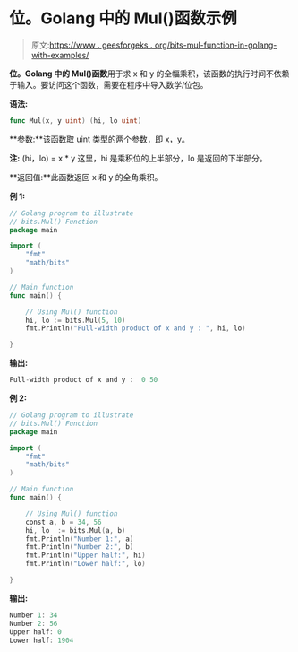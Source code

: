# 位。Golang 中的 Mul()函数示例

> 原文:[https://www . geesforgeks . org/bits-mul-function-in-golang-with-examples/](https://www.geeksforgeeks.org/bits-mul-function-in-golang-with-examples/)

**位。Golang 中的 Mul()函数**用于求 x 和 y 的全幅乘积，该函数的执行时间不依赖于输入。要访问这个函数，需要在程序中导入数学/位包。

**语法:**

```go
func Mul(x, y uint) (hi, lo uint)
```

**参数:**该函数取 uint 类型的两个参数，即 x，y。

**注:** (hi，lo) = x * y
这里，hi 是乘积位的上半部分，lo 是返回的下半部分。

**返回值:**此函数返回 x 和 y 的全角乘积。

**例 1:**

```go
// Golang program to illustrate
// bits.Mul() Function
package main

import (
    "fmt"
    "math/bits"
)

// Main function
func main() {

    // Using Mul() function
    hi, lo := bits.Mul(5, 10)
    fmt.Println("Full-width product of x and y : ", hi, lo)

}
```

**输出:**

```go
Full-width product of x and y :  0 50
```

**例 2:**

```go
// Golang program to illustrate 
// bits.Mul() Function 
package main 

import ( 
    "fmt"
    "math/bits"
) 

// Main function 
func main() { 

    // Using Mul() function 
    const a, b = 34, 56
    hi, lo  := bits.Mul(a, b) 
    fmt.Println("Number 1:", a) 
    fmt.Println("Number 2:", b) 
    fmt.Println("Upper half:", hi) 
    fmt.Println("Lower half:", lo)  

}
```

**输出:**

```go
Number 1: 34
Number 2: 56
Upper half: 0
Lower half: 1904

```